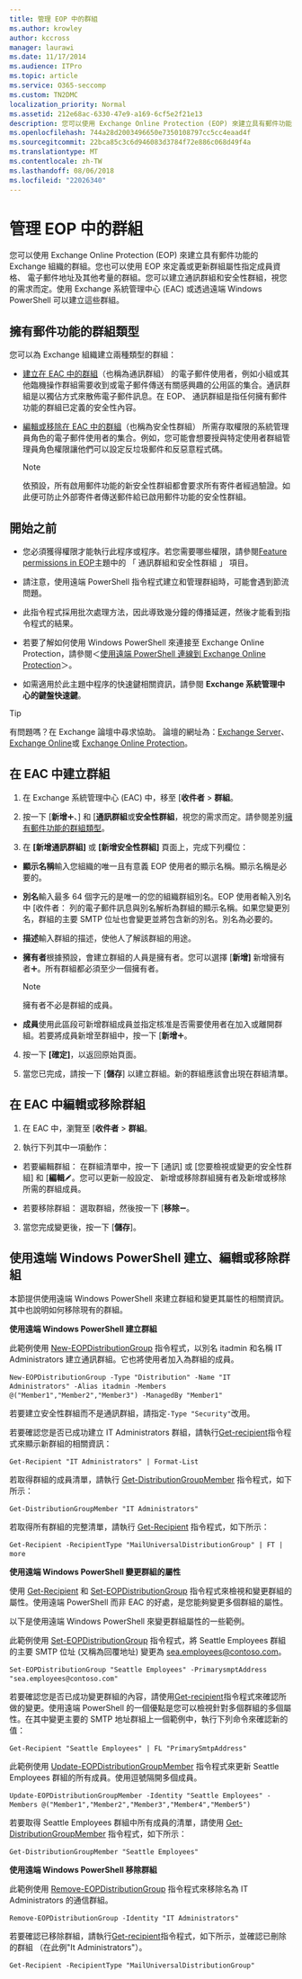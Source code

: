 ```yaml
---
title: 管理 EOP 中的群組
ms.author: krowley
author: kccross
manager: laurawi
ms.date: 11/17/2014
ms.audience: ITPro
ms.topic: article
ms.service: O365-seccomp
ms.custom: TN2DMC
localization_priority: Normal
ms.assetid: 212e68ac-6330-47e9-a169-6cf5e2f21e13
description: 您可以使用 Exchange Online Protection (EOP) 來建立具有郵件功能的 Exchange 組織的群組。您也可以使用 EOP 來定義或更新群組屬性指定成員資格、 電子郵件地址及其他考量的群組。
ms.openlocfilehash: 744a28d2003496650e7350108797cc5cc4eaad4f
ms.sourcegitcommit: 22bca85c3c6d946083d3784f72e886c068d49f4a
ms.translationtype: MT
ms.contentlocale: zh-TW
ms.lasthandoff: 08/06/2018
ms.locfileid: "22026340"
---
```

# <a name="manage-groups-in-eop"></a>管理 EOP 中的群組

 您可以使用 Exchange Online Protection (EOP) 來建立具有郵件功能的 Exchange 組織的群組。您也可以使用 EOP 來定義或更新群組屬性指定成員資格、 電子郵件地址及其他考量的群組。您可以建立通訊群組和安全性群組，視您的需求而定。使用 Exchange 系統管理中心 (EAC) 或透過遠端 Windows PowerShell 可以建立這些群組。 
  
## <a name="types-of-mail-enabled-groups"></a>擁有郵件功能的群組類型

您可以為 Exchange 組織建立兩種類型的群組：
  
- [建立在 EAC 中的群組](manage-groups-in-eop.md)（也稱為通訊群組） 的電子郵件使用者，例如小組或其他臨機操作群組需要收到或電子郵件傳送有關感興趣的公用區的集合。通訊群組是以獨佔方式來散佈電子郵件訊息。在 EOP、 通訊群組是指任何擁有郵件功能的群組已定義的安全性內容。
    
- [編輯或移除在 EAC 中的群組](manage-groups-in-eop.md)（也稱為安全性群組） 所需存取權限的系統管理員角色的電子郵件使用者的集合。例如，您可能會想要授與特定使用者群組管理員角色權限讓他們可以設定反垃圾郵件和反惡意程式碼。
    
    > [!NOTE]
    > 依預設，所有啟用郵件功能的新安全性群組都會要求所有寄件者經過驗證。如此便可防止外部寄件者傳送郵件給已啟用郵件功能的安全性群組。 
  
## <a name="before-you-begin"></a>開始之前

- 您必須獲得權限才能執行此程序或程序。若您需要哪些權限，請參閱[Feature permissions in EOP](feature-permissions-in-eop.md)主題中的 「 通訊群組和安全性群組 」 項目。 
    
- 請注意，使用遠端 PowerShell 指令程式建立和管理群組時，可能會遇到節流問題。
    
- 此指令程式採用批次處理方法，因此導致幾分鐘的傳播延遲，然後才能看到指令程式的結果。
    
- 若要了解如何使用 Windows PowerShell 來連接至 Exchange Online Protection，請參閱＜[使用遠端 PowerShell 連線到 Exchange Online Protection](http://technet.microsoft.com/library/054e0fd7-d465-4572-93f8-a00a9136e4d1.aspx)＞。
    
- 如需適用於此主題中程序的快速鍵相關資訊，請參閱 **Exchange 系統管理中心的鍵盤快速鍵**。
    
> [!TIP]
> 有問題嗎？在 Exchange 論壇中尋求協助。 論壇的網址為：[Exchange Server](https://go.microsoft.com/fwlink/p/?linkId=60612)、[Exchange Online](https://go.microsoft.com/fwlink/p/?linkId=267542)或 [Exchange Online Protection](https://go.microsoft.com/fwlink/p/?linkId=285351)。 
  
## <a name="create-a-group-in-the-eac"></a>在 EAC 中建立群組

1. 在 Exchange 系統管理中心 (EAC) 中，移至 [**收件者** \> **群組**。
    
2. 按一下 [**新增**![新增圖示](../media/ITPro-EAC-AddIcon.png)、] 和 [**通訊群組**或**安全性群組**，視您的需求而定。請參閱差別[擁有郵件功能的群組類型](manage-groups-in-eop.md)。 
    
3. 在 **[新增通訊群組]** 或 **[新增安全性群組]** 頁面上，完成下列欄位： 
    
  - **顯示名稱**輸入您組織的唯一且有意義 EOP 使用者的顯示名稱。顯示名稱是必要的。 
    
  - **別名**輸入最多 64 個字元的是唯一的您的組織群組別名。EOP 使用者輸入別名中 [收件者： 列的電子郵件訊息與別名解析為群組的顯示名稱。如果您變更別名，群組的主要 SMTP 位址也會變更並將包含新的別名。別名為必要的。 
    
  - **描述**輸入群組的描述，使他人了解該群組的用途。 
    
  - **擁有者**根據預設，會建立群組的人員是擁有者。您可以選擇 [**新增]** 新增擁有者![新增圖示](../media/ITPro-EAC-AddIcon.png)。所有群組都必須至少一個擁有者。
    
    > [!NOTE]
    > 擁有者不必是群組的成員。 
  
  - **成員**使用此區段可新增群組成員並指定核准是否需要使用者在加入或離開群組。若要將成員新增至群組中，按一下 [**新增**![新增圖示](../media/ITPro-EAC-AddIcon.png)。
    
4. 按一下 **[確定]**，以返回原始頁面。 
    
5. 當您已完成，請按一下 [**儲存**] 以建立群組。新的群組應該會出現在群組清單。 
    
## <a name="edit-or-remove-a-group-in-the-eac"></a>在 EAC 中編輯或移除群組

1. 在 EAC 中，瀏覽至 [**收件者** \> **群組**。
    
2. 執行下列其中一項動作：
    
  - 若要編輯群組： 在群組清單中，按一下 [通訊] 或 [您要檢視或變更的安全性群組] 和 [**編輯**![編輯圖示](../media/ITPro-EAC-EditIcon.png)。您可以更新一般設定、 新增或移除群組擁有者及新增或移除所需的群組成員。
    
  - 若要移除群組： 選取群組，然後按一下 [**移除**![移除圖示](../media/ITPro-EAC-RemoveIcon.png)。
    
3. 當您完成變更後，按一下 [**儲存**]。
    
## <a name="create-edit-or-remove-a-group-using-remote-windows-powershell"></a>使用遠端 Windows PowerShell 建立、編輯或移除群組

本節提供使用遠端 Windows PowerShell 來建立群組和變更其屬性的相關資訊。其中也說明如何移除現有的群組。 
  
 **使用遠端 Windows PowerShell 建立群組**
  
此範例使用 [New-EOPDistributionGroup](http://technet.microsoft.com/library/4610dfe5-fca8-4ba8-be3c-535d1753e0f4.aspx) 指令程式，以別名 itadmin 和名稱 IT Administrators 建立通訊群組。它也將使用者加入為群組的成員。 
  
```
New-EOPDistributionGroup -Type "Distribution" -Name "IT Administrators" -Alias itadmin -Members @("Member1","Member2","Member3") -ManagedBy "Member1"

```

若要建立安全性群組而不是通訊群組，請指定`-Type "Security"`改用。 
  
若要確認您是否已成功建立 IT Administrators 群組，請執行[Get-recipient](http://technet.microsoft.com/library/2ce6250f-0ad3-4b29-870c-e1d6e1e154bc.aspx)指令程式來顯示新群組的相關資訊： 
  
```
Get-Recipient "IT Administrators" | Format-List

```

若取得群組的成員清單，請執行 [Get-DistributionGroupMember](http://technet.microsoft.com/library/15c71bc5-4246-44ac-8b34-8ccd585294b5.aspx) 指令程式，如下所示： 
  
```
Get-DistributionGroupMember "IT Administrators"

```

若取得所有群組的完整清單，請執行 [Get-Recipient](http://technet.microsoft.com/library/2ce6250f-0ad3-4b29-870c-e1d6e1e154bc.aspx) 指令程式，如下所示： 
  
```
Get-Recipient -RecipientType "MailUniversalDistributionGroup" | FT | more

```

 **使用遠端 Windows PowerShell 變更群組的屬性**
  
使用 [Get-Recipient](http://technet.microsoft.com/library/2ce6250f-0ad3-4b29-870c-e1d6e1e154bc.aspx) 和 [Set-EOPDistributionGroup](http://technet.microsoft.com/library/689a66c5-a524-4870-88f3-091fd6eae3b7.aspx) 指令程式來檢視和變更群組的屬性。使用遠端 PowerShell 而非 EAC 的好處，是您能夠變更多個群組的屬性。 
  
以下是使用遠端 Windows PowerShell 來變更群組屬性的一些範例。
  
此範例使用 [Set-EOPDistributionGroup](http://technet.microsoft.com/library/689a66c5-a524-4870-88f3-091fd6eae3b7.aspx) 指令程式，將 Seattle Employees 群組的主要 SMTP 位址 (又稱為回覆地址) 變更為 sea.employees@contoso.com。 
  
```
Set-EOPDistributionGroup "Seattle Employees" -PrimarysmptAddress "sea.employees@contoso.com"

```

若要確認您是否已成功變更群組的內容，請使用[Get-recipient](http://technet.microsoft.com/library/2ce6250f-0ad3-4b29-870c-e1d6e1e154bc.aspx)指令程式來確認所做的變更。使用遠端 PowerShell 的一個優點是您可以檢視針對多個群組的多個屬性。在其中變更主要的 SMTP 地址群組上一個範例中，執行下列命令來確認新的值： 
  
```
Get-Recipient "Seattle Employees" | FL "PrimarySmtpAddress"

```

此範例使用 [Update-EOPDistributionGroupMember](http://technet.microsoft.com/library/a6d4f790-1b94-42f8-af6f-fa79c504d8ec.aspx) 指令程式來更新 Seattle Employees 群組的所有成員。使用逗號隔開多個成員。 
  
```
Update-EOPDistributionGroupMember -Identity "Seattle Employees" -Members @("Member1","Member2","Member3","Member4","Member5")

```

若要取得 Seattle Employees 群組中所有成員的清單，請使用 [Get-DistributionGroupMember](http://technet.microsoft.com/library/15c71bc5-4246-44ac-8b34-8ccd585294b5.aspx) 指令程式，如下所示： 
  
```
Get-DistributionGroupMember "Seattle Employees"

```

 **使用遠端 Windows PowerShell 移除群組**
  
此範例使用 [Remove-EOPDistributionGroup](http://technet.microsoft.com/library/a17b1307-3187-40b0-a438-c7b35a34c002.aspx) 指令程式來移除名為 IT Administrators 的通信群組。 
  
```
Remove-EOPDistributionGroup -Identity "IT Administrators" 

```

若要確認已移除群組，請執行[Get-recipient](http://technet.microsoft.com/library/2ce6250f-0ad3-4b29-870c-e1d6e1e154bc.aspx)指令程式，如下所示，並確認已刪除的群組 （在此例"It Administrators"）。 
  
```
Get-Recipient -RecipientType "MailUniversalDistributionGroup"

```


